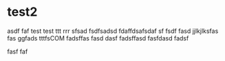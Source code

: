 test2
=====
asdf
faf
test
test
ttt
rrr
sfsad
fsdfsadsd
fdaffdsafsdaf
sf
fsdf
fasd
jjlkjlksfas
fas
ggfads
tttfsCOM
fadsffas
fasd
dasf
fadsffasd
fasfdasd
fadsf

fasf
faf
